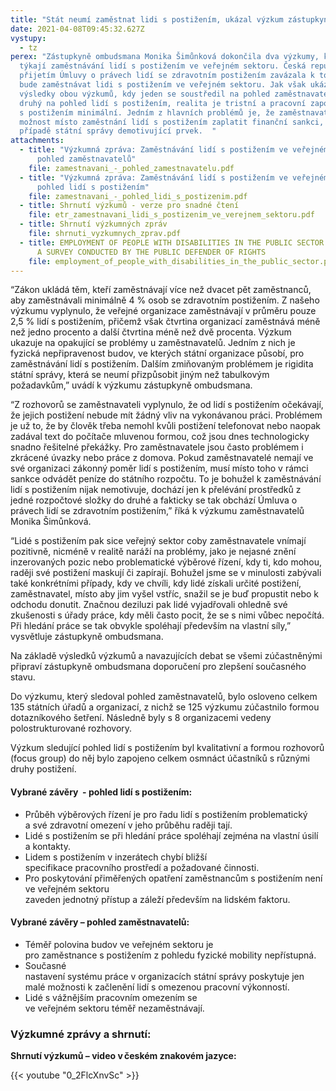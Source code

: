 ```yaml
---
title: "Stát neumí zaměstnat lidi s postižením, ukázal výzkum zástupkyně ombudsmana "
date: 2021-04-08T09:45:32.627Z
vystupy:
  - tz
perex: "Zástupkyně ombudsmana Monika Šimůnková dokončila dva výzkumy, které se
  týkají zaměstnávání lidí s postižením ve veřejném sektoru. Česká republika se
  přijetím Úmluvy o právech lidí se zdravotním postižením zavázala k tomu, že
  bude zaměstnávat lidi s postižením ve veřejném sektoru. Jak však ukázaly
  výsledky obou výzkumů, kdy jeden se soustředil na pohled zaměstnavatelů a
  druhý na pohled lidí s postižením, realita je tristní a pracovní zapojení lidí
  s postižením minimální. Jedním z hlavních problémů je, že zaměstnavatelé mají
  možnost místo zaměstnání lidí s postižením zaplatit finanční sankci, což je v
  případě státní správy demotivující prvek.  "
attachments:
  - title: "Výzkumná zpráva: Zaměstnávání lidí s postižením ve veřejném sektoru –
      pohled zaměstnavatelů"
    file: zamestnavani_-_pohled_zamestnavatelu.pdf
  - title: "Výzkumná zpráva: Zaměstnávání lidí s postižením ve veřejném sektoru –
      pohled lidí s postižením"
    file: zamestnavani_-_pohled_lidi_s_postizenim.pdf
  - title: Shrnutí výzkumů - verze pro snadné čtení
    file: etr_zamestnavani_lidi_s_postizenim_ve_verejnem_sektoru.pdf
  - title: Shrnutí výzkumných zpráv
    file: shrnuti_vyzkumnych_zprav.pdf
  - title: EMPLOYMENT OF PEOPLE WITH DISABILITIES IN THE PUBLIC SECTOR - SUMMARY OF
      A SURVEY CONDUCTED BY THE PUBLIC DEFENDER OF RIGHTS
    file: employment_of_people_with_disabilities_in_the_public_sector.pdf
---
```

“Zákon ukládá těm, kteří zaměstnávají více než dvacet pět zaměstnanců, aby zaměstnávali minimálně 4 % osob se zdravotním postižením. Z našeho výzkumu vyplynulo, že veřejné organizace zaměstnávají v průměru pouze 2,5 % lidí s postižením, přičemž však čtvrtina organizací zaměstnává méně než jedno procento a další čtvrtina méně než dvě procenta. Výzkum ukazuje na opakující se problémy u zaměstnavatelů. Jedním z nich je fyzická nepřipravenost budov, ve kterých státní organizace působí, pro zaměstnávání lidí s postižením. Dalším zmiňovaným problémem je rigidita státní správy, která se neumí přizpůsobit jiným než tabulkovým požadavkům,” uvádí k výzkumu zástupkyně ombudsmana. 

“Z rozhovorů se zaměstnavateli vyplynulo, že od lidí s postižením očekávají, že jejich postižení nebude mít žádný vliv na vykonávanou práci. Problémem je už to, že by člověk třeba nemohl kvůli postižení telefonovat nebo naopak zadával text do počítače mluvenou formou, což jsou dnes technologicky snadno řešitelné překážky. Pro zaměstnavatele jsou často problémem i zkrácené úvazky nebo práce z domova. Pokud zaměstnavatelé nemají ve své organizaci zákonný poměr lidí s postižením, musí místo toho v rámci sankce odvádět peníze do státního rozpočtu. To je bohužel k zaměstnávání lidí s postižením nijak nemotivuje, dochází jen k přelévání prostředků z jedné rozpočtové složky do druhé a fakticky se tak obchází Úmluva o právech lidí se zdravotním postižením,” říká k výzkumu zaměstnavatelů Monika Šimůnková. 

“Lidé s postižením pak sice veřejný sektor coby zaměstnavatele vnímají pozitivně, nicméně v realitě naráží na problémy, jako je nejasné znění inzerovaných pozic nebo problematické výběrové řízení, kdy ti, kdo mohou, raději své postižení maskují či zapírají. Bohužel jsme se v minulosti zabývali také konkrétními případy, kdy ve chvíli, kdy lidé získali určité postižení, zaměstnavatel, místo aby jim vyšel vstříc, snažil se je buď propustit nebo k odchodu donutit. Značnou deziluzi pak lidé vyjadřovali ohledně své zkušenosti s úřady práce, kdy měli často pocit, že se s nimi vůbec nepočítá. Při hledání práce se tak obvykle spoléhají především na vlastní síly,” vysvětluje zástupkyně ombudsmana. 

Na základě výsledků výzkumů a navazujících debat se všemi zúčastněnými připraví zástupkyně ombudsmana doporučení pro zlepšení současného stavu.  

Do výzkumu, který sledoval pohled zaměstnavatelů, bylo osloveno celkem 135 státních úřadů a organizací, z nichž se 125 výzkumu zúčastnilo formou dotazníkového šetření. Následně byly s 8 organizacemi vedeny polostrukturované rozhovory.  

Výzkum sledující pohled lidí s postižením byl kvalitativní a formou rozhovorů (focus group) do něj bylo zapojeno celkem osmnáct účastníků s různými druhy postižení.  

#### **Vybrané závěry  - pohled lidí s postižením:**  

* Průběh výběrových řízení je pro řadu lidí s postižením problematický a své zdravotní omezení v jeho průběhu raději tají. 
* Lidé s postižením se při hledání práce spoléhají zejména na vlastní úsilí a kontakty. 
* Lidem s postižením v inzerátech chybí bližší specifikace pracovního prostředí a požadované činnosti. 
* Pro poskytování přiměřených opatření zaměstnancům s postižením není ve veřejném sektoru zaveden jednotný přístup a záleží především na lidském faktoru. 

#### Vybrané závěry – pohled zaměstnavatelů: 

* Téměř polovina budov ve veřejném sektoru je pro zaměstnance s postižením z pohledu fyzické mobility nepřístupná.   
* Současné nastavení systému práce v organizacích státní správy poskytuje jen malé možnosti k začlenění lidí s omezenou pracovní výkonností.   
* Lidé s vážnějším pracovním omezením se ve veřejném sektoru téměř nezaměstnávají.  

### Výzkumné zprávy a shrnutí:

**Shrnutí výzkumů – video v českém znakovém jazyce:** 

{{< youtube "0_2FlcXnvSc" >}}


